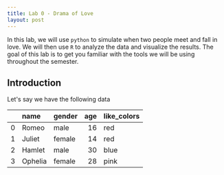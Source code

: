 ```yaml
---
title: Lab 0 - Drama of Love
layout: post
---
```


In this lab, we will use `python` to simulate when two people meet and fall in love. We will then use `R` to analyze the data and visualize the results. The goal of this lab is to get you familiar with the tools we will be using throughout the semester.


## Introduction

Let's say we have the following data

|    | name    | gender   |   age | like_colors   |
|---:|:--------|:---------|------:|:--------------|
|  0 | Romeo   | male     |    16 | red           |
|  1 | Juliet  | female   |    14 | red           |
|  2 | Hamlet  | male     |    30 | blue          |
|  3 | Ophelia | female   |    28 | pink          |